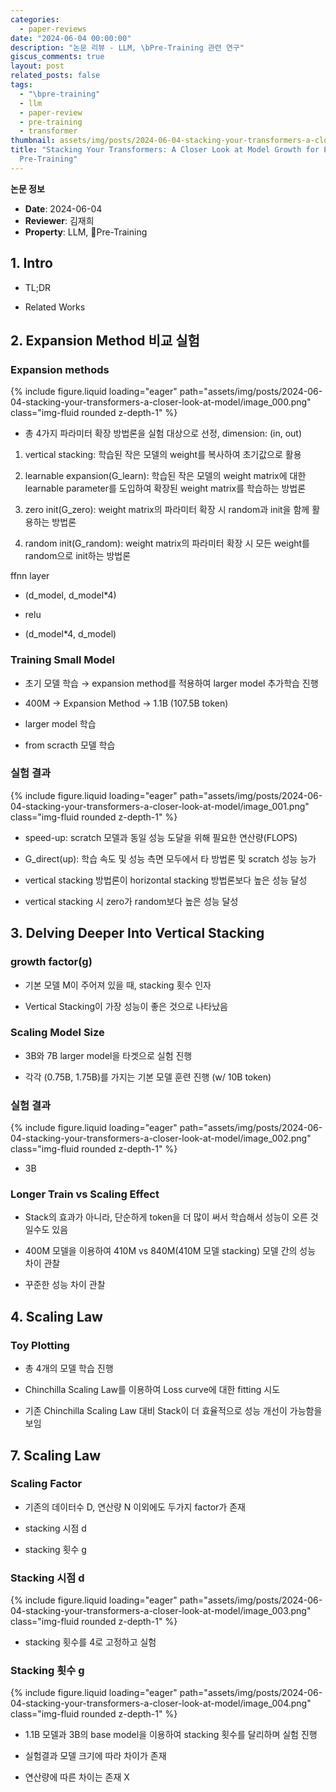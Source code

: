 ```yaml
---
categories:
  - paper-reviews
date: "2024-06-04 00:00:00"
description: "논문 리뷰 - LLM, \bPre-Training 관련 연구"
giscus_comments: true
layout: post
related_posts: false
tags:
  - "\bpre-training"
  - llm
  - paper-review
  - pre-training
  - transformer
thumbnail: assets/img/posts/2024-06-04-stacking-your-transformers-a-closer-look-at-model/thumbnail.jpg
title: "Stacking Your Transformers: A Closer Look at Model Growth for Efficient LLM
  Pre-Training"
---
```


**논문 정보**

- **Date**: 2024-06-04
- **Reviewer**: 김재희
- **Property**: LLM, Pre-Training

## 1. Intro

- TL;DR

- Related Works

## 2. Expansion Method 비교 실험

### Expansion methods

{% include figure.liquid loading="eager" path="assets/img/posts/2024-06-04-stacking-your-transformers-a-closer-look-at-model/image_000.png" class="img-fluid rounded z-depth-1" %}

- 총 4가지 파라미터 확장 방법론을 실험 대상으로 선정, dimension: (in, out)

1. vertical stacking: 학습된 작은 모델의 weight를 복사하여 초기값으로 활용

1. learnable expansion(G_learn): 학습된 작은 모델의 weight matrix에 대한 learnable parameter를 도입하여 확장된 weight matrix를 학습하는 방법론

1. zero init(G_zero): weight matrix의 파라미터 확장 시 random과 init을 함께 활용하는 방법론

1. random init(G_random): weight matrix의 파라미터 확장 시 모든 weight를 random으로 init하는 방법론

ffnn layer

- (d_model, d_model\*4)

- relu

- (d_model\*4, d_model)

### Training Small Model

- 초기 모델 학습 → expansion method를 적용하여 larger model 추가학습 진행

- 400M → Expansion Method → 1.1B (107.5B token)

- larger model 학습

- from scracth 모델 학습

### 실험 결과

{% include figure.liquid loading="eager" path="assets/img/posts/2024-06-04-stacking-your-transformers-a-closer-look-at-model/image_001.png" class="img-fluid rounded z-depth-1" %}

- speed-up: scratch 모델과 동일 성능 도달을 위해 필요한 연산량(FLOPS)

- G_direct(up): 학습 속도 및 성능 측면 모두에서 타 방법론 및 scratch 성능 능가

- vertical stacking 방법론이 horizontal stacking 방법론보다 높은 성능 달성

- vertical stacking 시 zero가 random보다 높은 성능 달성

## 3. Delving Deeper Into Vertical Stacking

### growth factor(g)

- 기본 모델 M이 주어져 있을 때, stacking 횟수 인자

- Vertical Stacking이 가장 성능이 좋은 것으로 나타났음

### Scaling Model Size

- 3B와 7B larger model을 타겟으로 실험 진행

- 각각 (0.75B, 1.75B)를 가지는 기본 모델 훈련 진행 (w/ 10B token)

### 실험 결과

{% include figure.liquid loading="eager" path="assets/img/posts/2024-06-04-stacking-your-transformers-a-closer-look-at-model/image_002.png" class="img-fluid rounded z-depth-1" %}

- 3B

### Longer Train vs Scaling Effect

- Stack의 효과가 아니라, 단순하게 token을 더 많이 써서 학습해서 성능이 오른 것일수도 있음

- 400M 모델을 이용하여 410M vs 840M(410M 모델 stacking) 모델 간의 성능 차이 관찰

- 꾸준한 성능 차이 관찰

## 4. Scaling Law

### Toy Plotting

- 총 4개의 모델 학습 진행

- Chinchilla Scaling Law를 이용하여 Loss curve에 대한 fitting 시도

- 기존 Chinchilla Scaling Law 대비 Stack이 더 효율적으로 성능 개선이 가능함을 보임

## 7. Scaling Law

### Scaling Factor

- 기존의 데이터수 D, 연산량 N 이외에도 두가지 factor가 존재

- stacking 시점 d

- stacking 횟수 g

### Stacking 시점 d

{% include figure.liquid loading="eager" path="assets/img/posts/2024-06-04-stacking-your-transformers-a-closer-look-at-model/image_003.png" class="img-fluid rounded z-depth-1" %}

- stacking 횟수를 4로 고정하고 실험

### Stacking 횟수 g

{% include figure.liquid loading="eager" path="assets/img/posts/2024-06-04-stacking-your-transformers-a-closer-look-at-model/image_004.png" class="img-fluid rounded z-depth-1" %}

- 1.1B 모델과 3B의 base model을 이용하여 stacking 횟수를 달리하며 실험 진행

- 실험결과 모델 크기에 따라 차이가 존재

- 연산량에 따른 차이는 존재 X
